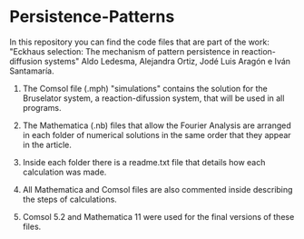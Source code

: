 # Persistence-Patterns

In this repository you can find the code files that are part of the work:
"Eckhaus selection: The mechanism of pattern persistence in reaction-diffusion systems"
Aldo Ledesma, Alejandra Ortiz, Jodé Luis Aragón e Iván Santamaría.

1) The Comsol file (.mph) "simulations" contains the solution for the Bruselator system,
a reaction-difussion system, that will be used in all programs.

2) The Mathematica (.nb) files that allow the Fourier Analysis are arranged in each folder
of numerical solutions in the same order that they appear in the article.

3) Inside each folder there is a readme.txt file that details how each calculation was made.

4) All Mathematica and Comsol files are also commented inside describing the steps of calculations.

5) Comsol 5.2 and Mathematica 11 were used for the final versions of these files.
